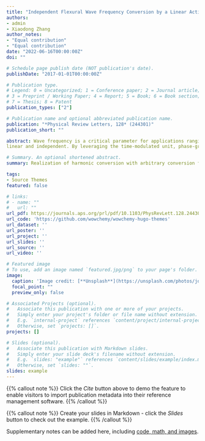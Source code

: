 ```yaml
---
title: "Independent Flexural Wave Frequency Conversion by a Linear Active Metalayer"
authors:
- admin
- Xiaodong Zhang
author_notes:
- "Equal contribution"
- "Equal contribution"
date: "2022-06-16T00:00:00Z"
doi: ""

# Schedule page publish date (NOT publication's date).
publishDate: "2017-01-01T00:00:00Z"

# Publication type.
# Legend: 0 = Uncategorized; 1 = Conference paper; 2 = Journal article;
# 3 = Preprint / Working Paper; 4 = Report; 5 = Book; 6 = Book section;
# 7 = Thesis; 8 = Patent
publication_types: ["2"]

# Publication name and optional abbreviated publication name.
publication: "*Physical Review Letters, 128* (244301)"
publication_short: ""

abstract: Wave frequency is a critical parameter for applications ranging from structural health monitoring, noise control, and medical imaging to quantum of energy in matter. Frequency conversion is an inevitable wave phenomenon in nonlinear or time-modulated media. However, frequency conversion in linear media holds the promise of breaking limits imposed by the physics laws of wave diffraction such as Snell’s law and Rayleigh criterion. In this Letter, we physically introduce a linear active metalayer in a structural beam that can convert the wave frequency of an flexural incidence into arbitrary frequencies of transmitted waves, which is underpinned by time modulation of sensing signals and insensitive to incident amplitude. The active element, involving piezoelectric components and time-modulated transfer function, breaks energy conservation such that the generated harmonics can be fully decoupled, making the frequency conversion
linear and independent. By leveraging the time-modulated unit, phase-gradient and frequency-gradient metalayers are proposed for frequency-converted wave steering and dynamic beam steering, respectively. The linear active metalayer proposed herein suggests a promising solution to fully control time-domain signals of flexural waves, in stark contrast with existing elastic metasurfaces, regardless of being passive or active.

# Summary. An optional shortened abstract.
summary: Realization of harmonic conversion with arbitrary conversion frequency, phase, and amplitude. Realization of frequency-converted wave steering and dynamic beam steering.

tags:
- Source Themes
featured: false

# links:
# - name: ""
#   url: ""
url_pdf: https://journals.aps.org/prl/pdf/10.1103/PhysRevLett.128.244301
url_code: 'https://github.com/wowchemy/wowchemy-hugo-themes'
url_dataset: ''
url_poster: ''
url_project: ''
url_slides: ''
url_source: ''
url_video: ''

# Featured image
# To use, add an image named `featured.jpg/png` to your page's folder. 
image:
  caption: 'Image credit: [**Unsplash**](https://unsplash.com/photos/jdD8gXaTZsc)'
  focal_point: ""
  preview_only: false

# Associated Projects (optional).
#   Associate this publication with one or more of your projects.
#   Simply enter your project's folder or file name without extension.
#   E.g. `internal-project` references `content/project/internal-project/index.md`.
#   Otherwise, set `projects: []`.
projects: []

# Slides (optional).
#   Associate this publication with Markdown slides.
#   Simply enter your slide deck's filename without extension.
#   E.g. `slides: "example"` references `content/slides/example/index.md`.
#   Otherwise, set `slides: ""`.
slides: example
---
```


{{% callout note %}}
Click the *Cite* button above to demo the feature to enable visitors to import publication metadata into their reference management software.
{{% /callout %}}

{{% callout note %}}
Create your slides in Markdown - click the *Slides* button to check out the example.
{{% /callout %}}

Supplementary notes can be added here, including [code, math, and images](https://wowchemy.com/docs/writing-markdown-latex/).
